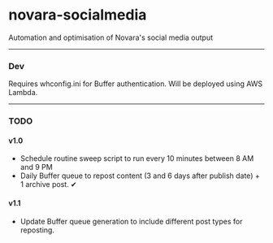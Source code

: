 # novara-socialmedia

Automation and optimisation of Novara's social media output

---

### Dev

Requires whconfig.ini for Buffer authentication. Will be deployed using AWS Lambda.

---

### TODO

#### v1.0

- Schedule routine sweep script to run every 10 minutes between 8 AM and 9 PM
- Daily Buffer queue to repost content (3 and 6 days after publish date) + 1 archive post. ✔

#### v1.1

- Update Buffer queue generation to include different post types for reposting.

